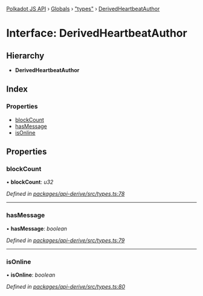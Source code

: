 [Polkadot JS API](../README.md) › [Globals](../globals.md) › ["types"](../modules/_types_.md) › [DerivedHeartbeatAuthor](_types_.derivedheartbeatauthor.md)

# Interface: DerivedHeartbeatAuthor

## Hierarchy

* **DerivedHeartbeatAuthor**

## Index

### Properties

* [blockCount](_types_.derivedheartbeatauthor.md#blockcount)
* [hasMessage](_types_.derivedheartbeatauthor.md#hasmessage)
* [isOnline](_types_.derivedheartbeatauthor.md#isonline)

## Properties

###  blockCount

• **blockCount**: *u32*

*Defined in [packages/api-derive/src/types.ts:78](https://github.com/polkadot-js/api/blob/3619fabe5/packages/api-derive/src/types.ts#L78)*

___

###  hasMessage

• **hasMessage**: *boolean*

*Defined in [packages/api-derive/src/types.ts:79](https://github.com/polkadot-js/api/blob/3619fabe5/packages/api-derive/src/types.ts#L79)*

___

###  isOnline

• **isOnline**: *boolean*

*Defined in [packages/api-derive/src/types.ts:80](https://github.com/polkadot-js/api/blob/3619fabe5/packages/api-derive/src/types.ts#L80)*
